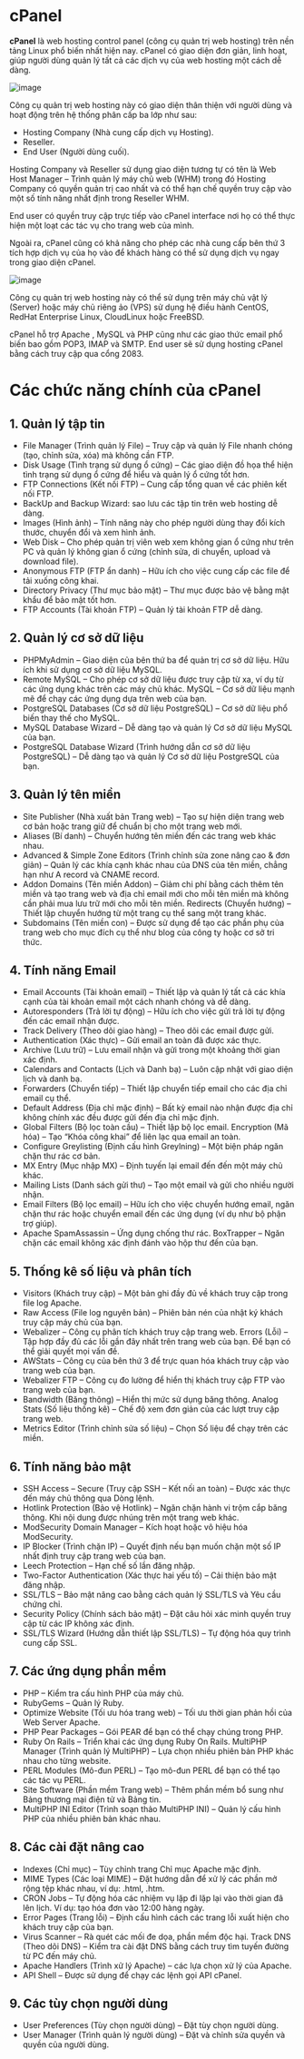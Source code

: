 # cPanel

**cPanel** là web hosting control panel (công cụ quản trị web hosting) trên nền tảng Linux phổ biến nhất hiện nay. cPanel có giao diện đơn giản, linh hoạt, giúp người dùng quản lý tất cả các dịch vụ của web hosting một cách dễ dàng.

![image](https://user-images.githubusercontent.com/111716161/193789116-6269f544-a8c0-4ce0-b31c-c737753b7310.png)

Công cụ quản trị web hosting này có giao diện thân thiện với người dùng và hoạt động trên hệ thống phân cấp ba lớp như sau:

- Hosting Company (Nhà cung cấp dịch vụ Hosting).
- Reseller.
- End User (Người dùng cuối).

Hosting Company và Reseller sử dụng giao diện tương tự có tên là Web Host Manager – Trình quản lý máy chủ web (WHM) trong đó Hosting Company có quyền quản trị cao nhất và có thể hạn chế quyền truy cập vào một số tính năng nhất định trong Reseller WHM.

End user có quyền truy cập trực tiếp vào cPanel interface nơi họ có thể thực hiện một loạt các tác vụ cho trang web của mình.

Ngoài ra, cPanel cũng có khả năng cho phép các nhà cung cấp bên thứ 3 tích hợp dịch vụ của họ vào để khách hàng có thể sử dụng dịch vụ ngay trong giao diện cPanel.

![image](https://user-images.githubusercontent.com/111716161/193789243-4daa59a9-1a0f-4c9e-999b-9ebbca6cf8c9.png)

Công cụ quản trị web hosting này có thể sử dụng trên máy chủ vật lý (Server) hoặc máy chủ riêng ảo (VPS) sử dụng hệ điều hành CentOS, RedHat Enterprise Linux, CloudLinux hoặc FreeBSD.

cPanel hỗ trợ Apache , MySQL và PHP cũng như các giao thức email phổ biến bao gồm POP3, IMAP và SMTP. End user sẽ sử dụng hosting cPanel bằng cách truy cập qua cổng 2083.

# Các chức năng chính của cPanel

## 1. Quản lý tập tin 

- File Manager (Trình quản lý File) – Truy cập và quản lý File nhanh chóng (tạo, chỉnh sửa, xóa) mà không cần FTP.
- Disk Usage (Tình trạng sử dụng ổ cứng) – Các giao diện đồ họa thể hiện tình trạng sử dụng ổ cứng để hiểu và quản lý ổ cứng tốt hơn.
- FTP Connections (Kết nối FTP) – Cung cấp tổng quan về các phiên kết nối FTP.
- BackUp and Backup Wizard: sao lưu các tập tin trên web hosting dễ dàng.
- Images (Hình ảnh) – Tính năng này cho phép người dùng thay đổi kích thước, chuyển đổi và xem hình ảnh.
- Web Disk – Cho phép quản trị viên web xem không gian ổ cứng như trên PC và quản lý không gian ổ cứng (chỉnh sửa, di chuyển, upload và download file).
- Anonymous FTP (FTP ẩn danh) – Hữu ích cho việc cung cấp các file để tải xuống công khai.
- Directory Privacy (Thư mục bảo mật) – Thư mục được bảo vệ bằng mật khẩu để bảo mật tốt hơn.
- FTP Accounts (Tài khoản FTP) – Quản lý tài khoản FTP dễ dàng.

## 2. Quản lý cơ sở dữ liệu

- PHPMyAdmin – Giao diện của bên thứ ba để quản trị cơ sở dữ liệu. Hữu ích khi sử dụng cơ sở dữ liệu MySQL.
- Remote MySQL – Cho phép cơ sở dữ liệu được truy cập từ xa, ví dụ từ các ứng dụng khác trên các máy chủ khác.
MySQL – Cơ sở dữ liệu mạnh mẽ để chạy các ứng dụng dựa trên web của bạn.
- PostgreSQL Databases (Cơ sở dữ liệu PostgreSQL) – Cơ sở dữ liệu phổ biến thay thế cho MySQL.
- MySQL Database Wizard – Dễ dàng tạo và quản lý Cơ sở dữ liệu MySQL của bạn.
- PostgreSQL Database Wizard (Trình hướng dẫn cơ sở dữ liệu PostgreSQL) – Dễ dàng tạo và quản lý Cơ sở dữ liệu PostgreSQL của bạn.

## 3. Quản lý tên miền

- Site Publisher (Nhà xuất bản Trang web) – Tạo sự hiện diện trang web cơ bản hoặc trang giữ để chuẩn bị cho một trang web mới.
- Aliases (Bí danh) – Chuyển hướng tên miền đến các trang web khác nhau.
- Advanced & Simple Zone Editors (Trình chỉnh sửa zone nâng cao & đơn giản) – Quản lý các khía cạnh khác nhau của DNS của tên miền, chẳng hạn như A record và CNAME record.
- Addon Domains (Tên miền Addon) – Giảm chi phí bằng cách thêm tên miền và tạo trang web và địa chỉ email mới cho mỗi tên miền mà không cần phải mua lưu trữ mới cho mỗi tên miền.
Redirects (Chuyển hướng) – Thiết lập chuyển hướng từ một trang cụ thể sang một trang khác.
- Subdomains (Tên miền con) – Được sử dụng để tạo các phần phụ của trang web cho mục đích cụ thể như blog của công ty hoặc cơ sở tri thức.

## 4. Tính năng Email

- Email Accounts (Tài khoản email) – Thiết lập và quản lý tất cả các khía cạnh của tài khoản email một cách nhanh chóng và dễ dàng.
- Autoresponders (Trả lời tự động) – Hữu ích cho việc gửi trả lời tự động đến các email nhận được.
- Track Delivery (Theo dõi giao hàng) – Theo dõi các email được gửi.
- Authentication (Xác thực) – Gửi email an toàn đã được xác thực.
- Archive (Lưu trữ) – Lưu email nhận và gửi trong một khoảng thời gian xác định.
- Calendars and Contacts (Lịch và Danh bạ) – Luôn cập nhật với giao diện lịch và danh bạ.
- Forwarders (Chuyển tiếp) – Thiết lập chuyển tiếp email cho các địa chỉ email cụ thể.
- Default Address (Địa chỉ mặc định) – Bất kỳ email nào nhận được địa chỉ không chính xác đều được gửi đến địa chỉ mặc định.
- Global Filters (Bộ lọc toàn cầu) – Thiết lập bộ lọc email.
Encryption (Mã hóa) – Tạo “Khóa công khai” để liên lạc qua email an toàn.
- Configure Greylisting (Định cấu hình Greylning) – Một biện pháp ngăn chặn thư rác cơ bản.
- MX Entry (Mục nhập MX) – Định tuyến lại email đến đến một máy chủ khác.
- Mailing Lists (Danh sách gửi thư) – Tạo một email và gửi cho nhiều người nhận.
- Email Filters (Bộ lọc email) – Hữu ích cho việc chuyển hướng email, ngăn chặn thư rác hoặc chuyển email đến các ứng dụng (ví dụ như bộ phận trợ giúp).
- Apache SpamAssassin – Ứng dụng chống thư rác.
BoxTrapper – Ngăn chặn các email không xác định đánh vào hộp thư đến của bạn.

## 5. Thống kê số liệu và phân tích

- Visitors (Khách truy cập) – Một bản ghi đầy đủ về khách truy cập trong file log Apache.
- Raw Access (File log nguyên bản) – Phiên bản nén của nhật ký khách truy cập máy chủ của bạn.
- Webalizer – Công cụ phân tích khách truy cập trang web.
Errors (Lỗi) – Tập hợp đầy đủ các lỗi gần đây nhất trên trang web của bạn. Để bạn có thể giải quyết mọi vấn đề.
- AWStats – Công cụ của bên thứ 3 để trực quan hóa khách truy cập vào trang web của bạn.
- Webalizer FTP – Công cụ đo lường để hiển thị khách truy cập FTP vào trang web của bạn.
- Bandwidth (Băng thông) – Hiển thị mức sử dụng băng thông.
Analog Stats (Số liệu thống kê) – Chế độ xem đơn giản của các lượt truy cập trang web.
- Metrics Editor (Trình chỉnh sửa số liệu) – Chọn Số liệu để chạy trên các miền.

## 6. Tính năng bảo mật

- SSH Access – Secure (Truy cập SSH – Kết nối an toàn) – Được xác thực đến máy chủ thông qua Dòng lệnh.
- Hotlink Protection (Bảo vệ Hotlink) – Ngăn chặn hành vi trộm cắp băng thông. Khi nội dung được nhúng trên một trang web khác.
- ModSecurity Domain Manager – Kích hoạt hoặc vô hiệu hóa ModSecurity.
- IP Blocker (Trình chặn IP) – Quyết định nếu bạn muốn chặn một số IP nhất định truy cập trang web của bạn.
- Leech Protection – Hạn chế số lần đăng nhập.
- Two-Factor Authentication (Xác thực hai yếu tố) – Cải thiện bảo mật đăng nhập.
- SSL/TLS – Bảo mật nâng cao bằng cách quản lý SSL/TLS và Yêu cầu chứng chỉ.
- Security Policy (Chính sách bảo mật) – Đặt câu hỏi xác minh quyền truy cập từ các IP không xác định.
- SSL/TLS Wizard (Hướng dẫn thiết lập SSL/TLS) – Tự động hóa quy trình cung cấp SSL.

## 7. Các ứng dụng phần mềm

- PHP – Kiểm tra cấu hình PHP của máy chủ.
- RubyGems – Quản lý Ruby.
- Optimize Website (Tối ưu hóa trang web) – Tối ưu thời gian phản hồi của Web Server Apache.
- PHP Pear Packages – Gói PEAR để bạn có thể chạy chúng trong PHP.
- Ruby On Rails – Triển khai các ứng dụng Ruby On Rails.
MultiPHP Manager (Trình quản lý MultiPHP) – Lựa chọn nhiều phiên bản PHP khác nhau cho từng website.
- PERL Modules (Mô-đun PERL) – Tạo mô-đun PERL để bạn có thể tạo các tác vụ PERL.
- Site Software (Phần mềm Trang web) – Thêm phần mềm bổ sung như Bảng thương mại điện tử và Bảng tin.
- MultiPHP INI Editor (Trình soạn thảo MultiPHP INI) – Quản lý cấu hình PHP của nhiều phiên bản khác nhau.

## 8. Các cài đặt nâng cao
- Indexes (Chỉ mục) – Tùy chỉnh trang Chỉ mục Apache mặc định.
- MIME Types (Các loại MIME) – Đặt hướng dẫn để xử lý các phần mở rộng tệp khác nhau, ví dụ: .html, .htm.
- CRON Jobs – Tự động hóa các nhiệm vụ lặp đi lặp lại vào thời gian đã lên lịch. Ví dụ: tạo hóa đơn vào 12:00 hàng ngày.
- Error Pages (Trang lỗi) – Định cấu hình cách các trang lỗi xuất hiện cho khách truy cập của bạn.
- Virus Scanner – Rà quét các mối đe dọa, phần mềm độc hại.
Track DNS (Theo dõi DNS) – Kiểm tra cài đặt DNS bằng cách truy tìm tuyến đường từ PC đến máy chủ.
- Apache Handlers (Trình xử lý Apache) – các lựa chọn xử lý của Apache.
- API Shell – Được sử dụng để chạy các lệnh gọi API cPanel.

## 9. Các tùy chọn người dùng

- User Preferences (Tùy chọn người dùng) – Đặt tùy chọn người dùng.
- User Manager (Trình quản lý người dùng) – Đặt và chỉnh sửa quyền và quyền của người dùng.

